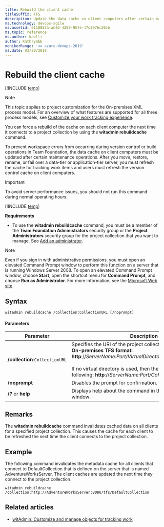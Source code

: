 ```yaml
---
title: Rebuild the client cache
titleSuffix: TFS  
description: Update the data cache on client computers after certain maintenance operations.
ms.technology: devops-agile
ms.assetid: e110852a-ab93-4259-957e-47c2076c20bb
ms.topic: reference
ms.author: kaelli
author: KathrynEE
monikerRange: '<= azure-devops-2019'
ms.date: 03/20/2018
---
```


# Rebuild the client cache

[!INCLUDE [temp](../../includes/version-header-tfs-only.md)]

> [!NOTE]  
> This topic applies to project customization for the On-premises XML process model. For an overview of what features are supported for all three process models, see [Customize your work tracking experience](../customize-work.md).

You can force a rebuild of the cache on each client computer the next time it connects to a project collection by using the **witadmin rebuildcache** command.

To prevent workspace errors from occurring during version control or build operations in Team Foundation, the data cache on client computers must be updated after certain maintenance operations. After you move, restore, rename, or fail over a data-tier or application-tier server, you must refresh the cache for tracking work items and users must refresh the version control cache on client computers.

> [!IMPORTANT]
> To avoid server performance issues, you should not run this command during normal operating hours.

[!INCLUDE [temp](../../includes/witadmin-run-tool.md)]

**Requirements**

* To use the **witadmin rebuildcache** command, you must be a member of the **Team Foundation Administrators** security group or the **Project Administrators** security group for the project collection that you want to manage. See [Add an administrator](../../organizations/security/set-project-collection-level-permissions.md).

> [!NOTE]  
>  Even if you sign in with administrative permissions, you must open an elevated Command Prompt window to perform this function on a server that is running Windows Server 2008. To open an elevated Command Prompt window, choose **Start**, open the shortcut menu for **Command Prompt**, and choose **Run as Administrator**. For more information, see the [Microsoft Web site](https://go.microsoft.com/fwlink/?LinkId=111235).

## Syntax

```
witadmin rebuildcache /collection:CollectionURL [/noprompt]  
```

#### Parameters

| **Parameter**                   | **Description**                                                                                                                                                                                                                                                                                  |
| ------------------------------- | ------------------------------------------------------------------------------------------------------------------------------------------------------------------------------------------------------------------------------------------------------------------------------------------------ |
| **/collection**:`CollectionURL` | Specifies the URI of the project collection. For example:<br /> **On-premises TFS format: http**://_ServerName:Port/VirtualDirectoryName/CollectionName_<br /><br /> If no virtual directory is used, then the format for the URI is the following: **http**://_ServerName:Port/CollectionName_. |
| **/noprompt**                   | Disables the prompt for confirmation.                                                                                                                                                                                                                                                            |
| **/?** or **help**              | Displays help about the command in the Command Prompt window.                                                                                                                                                                                                                                    |

## Remarks

The **witadmin rebuildcache** command invalidates cached data on all clients for a specified project collection. This causes the cache for each client to be refreshed the next time the client connects to the project collection.

## Example

The following command invalidates the metadata cache for all clients that connect to DefaultCollection that is defined on the server that is named AdventureWorksServer. The client caches are updated the next time they connect to the project collection.

```
witadmin rebuildcache /collection:http://AdventureWorksServer:8080/tfs/DefaultCollection  
```

## Related articles

* [witAdmin: Customize and manage objects for tracking work](witadmin-customize-and-manage-objects-for-tracking-work.md)
